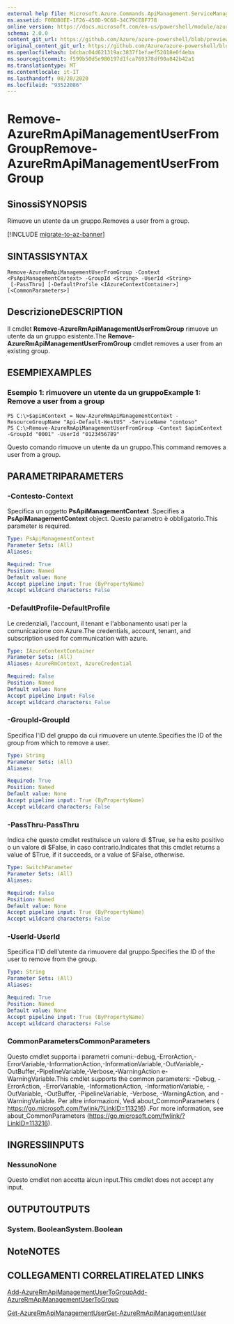 ```yaml
---
external help file: Microsoft.Azure.Commands.ApiManagement.ServiceManagement.dll-Help.xml
ms.assetid: F0BDB0EE-1F26-450D-9C68-34C79CE8F778
online version: https://docs.microsoft.com/en-us/powershell/module/azurerm.apimanagement/remove-azurermapimanagementuserfromgroup
schema: 2.0.0
content_git_url: https://github.com/Azure/azure-powershell/blob/preview/src/ResourceManager/ApiManagement/Commands.ApiManagement/help/Remove-AzureRmApiManagementUserFromGroup.md
original_content_git_url: https://github.com/Azure/azure-powershell/blob/preview/src/ResourceManager/ApiManagement/Commands.ApiManagement/help/Remove-AzureRmApiManagementUserFromGroup.md
ms.openlocfilehash: bdcbac04d621319ac3837f1efaef52018e0f4eba
ms.sourcegitcommit: f599b50d5e980197d1fca769378df90a842b42a1
ms.translationtype: MT
ms.contentlocale: it-IT
ms.lasthandoff: 08/20/2020
ms.locfileid: "93522086"
---
```

# <span data-ttu-id="36c76-101">Remove-AzureRmApiManagementUserFromGroup</span><span class="sxs-lookup"><span data-stu-id="36c76-101">Remove-AzureRmApiManagementUserFromGroup</span></span>

## <span data-ttu-id="36c76-102">Sinossi</span><span class="sxs-lookup"><span data-stu-id="36c76-102">SYNOPSIS</span></span>
<span data-ttu-id="36c76-103">Rimuove un utente da un gruppo.</span><span class="sxs-lookup"><span data-stu-id="36c76-103">Removes a user from a group.</span></span>

[!INCLUDE [migrate-to-az-banner](../../includes/migrate-to-az-banner.md)]

## <span data-ttu-id="36c76-104">SINTASSI</span><span class="sxs-lookup"><span data-stu-id="36c76-104">SYNTAX</span></span>

```
Remove-AzureRmApiManagementUserFromGroup -Context <PsApiManagementContext> -GroupId <String> -UserId <String>
 [-PassThru] [-DefaultProfile <IAzureContextContainer>] [<CommonParameters>]
```

## <span data-ttu-id="36c76-105">Descrizione</span><span class="sxs-lookup"><span data-stu-id="36c76-105">DESCRIPTION</span></span>
<span data-ttu-id="36c76-106">Il cmdlet **Remove-AzureRmApiManagementUserFromGroup** rimuove un utente da un gruppo esistente.</span><span class="sxs-lookup"><span data-stu-id="36c76-106">The **Remove-AzureRmApiManagementUserFromGroup** cmdlet removes a user from an existing group.</span></span>

## <span data-ttu-id="36c76-107">ESEMPI</span><span class="sxs-lookup"><span data-stu-id="36c76-107">EXAMPLES</span></span>

### <span data-ttu-id="36c76-108">Esempio 1: rimuovere un utente da un gruppo</span><span class="sxs-lookup"><span data-stu-id="36c76-108">Example 1: Remove a user from a group</span></span>
```
PS C:\>$apimContext = New-AzureRmApiManagementContext -ResourceGroupName "Api-Default-WestUS" -ServiceName "contoso"
PS C:\>Remove-AzureRmApiManagementUserFromGroup -Context $apimContext -GroupId "0001" -UserId "0123456789"
```

<span data-ttu-id="36c76-109">Questo comando rimuove un utente da un gruppo.</span><span class="sxs-lookup"><span data-stu-id="36c76-109">This command removes a user from a group.</span></span>

## <span data-ttu-id="36c76-110">PARAMETRI</span><span class="sxs-lookup"><span data-stu-id="36c76-110">PARAMETERS</span></span>

### <span data-ttu-id="36c76-111">-Contesto</span><span class="sxs-lookup"><span data-stu-id="36c76-111">-Context</span></span>
<span data-ttu-id="36c76-112">Specifica un oggetto **PsApiManagementContext** .</span><span class="sxs-lookup"><span data-stu-id="36c76-112">Specifies a **PsApiManagementContext** object.</span></span>
<span data-ttu-id="36c76-113">Questo parametro è obbligatorio.</span><span class="sxs-lookup"><span data-stu-id="36c76-113">This parameter is required.</span></span>

```yaml
Type: PsApiManagementContext
Parameter Sets: (All)
Aliases: 

Required: True
Position: Named
Default value: None
Accept pipeline input: True (ByPropertyName)
Accept wildcard characters: False
```

### <span data-ttu-id="36c76-114">-DefaultProfile</span><span class="sxs-lookup"><span data-stu-id="36c76-114">-DefaultProfile</span></span>
<span data-ttu-id="36c76-115">Le credenziali, l'account, il tenant e l'abbonamento usati per la comunicazione con Azure.</span><span class="sxs-lookup"><span data-stu-id="36c76-115">The credentials, account, tenant, and subscription used for communication with azure.</span></span>
 
```yaml
Type: IAzureContextContainer
Parameter Sets: (All)
Aliases: AzureRmContext, AzureCredential

Required: False
Position: Named
Default value: None
Accept pipeline input: False
Accept wildcard characters: False
```

### <span data-ttu-id="36c76-116">-GroupId</span><span class="sxs-lookup"><span data-stu-id="36c76-116">-GroupId</span></span>
<span data-ttu-id="36c76-117">Specifica l'ID del gruppo da cui rimuovere un utente.</span><span class="sxs-lookup"><span data-stu-id="36c76-117">Specifies the ID of the group from which to remove a user.</span></span>

```yaml
Type: String
Parameter Sets: (All)
Aliases: 

Required: True
Position: Named
Default value: None
Accept pipeline input: True (ByPropertyName)
Accept wildcard characters: False
```

### <span data-ttu-id="36c76-118">-PassThru</span><span class="sxs-lookup"><span data-stu-id="36c76-118">-PassThru</span></span>
<span data-ttu-id="36c76-119">Indica che questo cmdlet restituisce un valore di $True, se ha esito positivo o un valore di $False, in caso contrario.</span><span class="sxs-lookup"><span data-stu-id="36c76-119">Indicates that this cmdlet returns a value of $True, if it succeeds, or a value of $False, otherwise.</span></span>

```yaml
Type: SwitchParameter
Parameter Sets: (All)
Aliases: 

Required: False
Position: Named
Default value: None
Accept pipeline input: True (ByPropertyName)
Accept wildcard characters: False
```

### <span data-ttu-id="36c76-120">-UserId</span><span class="sxs-lookup"><span data-stu-id="36c76-120">-UserId</span></span>
<span data-ttu-id="36c76-121">Specifica l'ID dell'utente da rimuovere dal gruppo.</span><span class="sxs-lookup"><span data-stu-id="36c76-121">Specifies the ID of the user to remove from the group.</span></span>

```yaml
Type: String
Parameter Sets: (All)
Aliases: 

Required: True
Position: Named
Default value: None
Accept pipeline input: True (ByPropertyName)
Accept wildcard characters: False
```

### <span data-ttu-id="36c76-122">CommonParameters</span><span class="sxs-lookup"><span data-stu-id="36c76-122">CommonParameters</span></span>
<span data-ttu-id="36c76-123">Questo cmdlet supporta i parametri comuni:-debug,-ErrorAction,-ErrorVariable,-InformationAction,-InformationVariable,-OutVariable,-OutBuffer,-PipelineVariable,-Verbose,-WarningAction e-WarningVariable.</span><span class="sxs-lookup"><span data-stu-id="36c76-123">This cmdlet supports the common parameters: -Debug, -ErrorAction, -ErrorVariable, -InformationAction, -InformationVariable, -OutVariable, -OutBuffer, -PipelineVariable, -Verbose, -WarningAction, and -WarningVariable.</span></span> <span data-ttu-id="36c76-124">Per altre informazioni, Vedi about_CommonParameters ( https://go.microsoft.com/fwlink/?LinkID=113216) .</span><span class="sxs-lookup"><span data-stu-id="36c76-124">For more information, see about_CommonParameters (https://go.microsoft.com/fwlink/?LinkID=113216).</span></span>

## <span data-ttu-id="36c76-125">INGRESSI</span><span class="sxs-lookup"><span data-stu-id="36c76-125">INPUTS</span></span>

### <span data-ttu-id="36c76-126">Nessuno</span><span class="sxs-lookup"><span data-stu-id="36c76-126">None</span></span>
<span data-ttu-id="36c76-127">Questo cmdlet non accetta alcun input.</span><span class="sxs-lookup"><span data-stu-id="36c76-127">This cmdlet does not accept any input.</span></span>

## <span data-ttu-id="36c76-128">OUTPUT</span><span class="sxs-lookup"><span data-stu-id="36c76-128">OUTPUTS</span></span>

### <span data-ttu-id="36c76-129">System. Boolean</span><span class="sxs-lookup"><span data-stu-id="36c76-129">System.Boolean</span></span>

## <span data-ttu-id="36c76-130">Note</span><span class="sxs-lookup"><span data-stu-id="36c76-130">NOTES</span></span>

## <span data-ttu-id="36c76-131">COLLEGAMENTI CORRELATI</span><span class="sxs-lookup"><span data-stu-id="36c76-131">RELATED LINKS</span></span>

[<span data-ttu-id="36c76-132">Add-AzureRmApiManagementUserToGroup</span><span class="sxs-lookup"><span data-stu-id="36c76-132">Add-AzureRmApiManagementUserToGroup</span></span>](./Add-AzureRmApiManagementUserToGroup.md)

[<span data-ttu-id="36c76-133">Get-AzureRmApiManagementUser</span><span class="sxs-lookup"><span data-stu-id="36c76-133">Get-AzureRmApiManagementUser</span></span>](./Get-AzureRmApiManagementUser.md)


